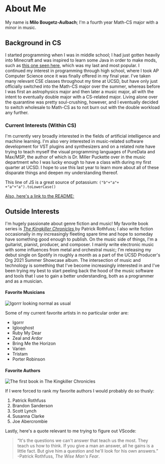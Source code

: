 # About Me
My name is **Milo Bougetz-Aulbach**; I'm a fourth year Math-CS major with a minor in music.

## Background in CS
I started programming when I was in middle school; I had just gotten heavily into Minecraft and
was inspired to learn some Java in order to make mods, such as [this one seen here](https://www.youtube.com/watch?v=RItRg9YCVz0), which was my last and most popular. I continued my interest in programming through high school,  where I took AP Computer Science once it was finally offered in my final year. 
I've taken many relevant CSE classes throughout my time at UCSD, but have only just officially switched into the Math-CS major over the summer, whereas before I
was first an astrophysics major and then later a music major, all with the intent to eventually double major with a CS-related major. Living alone over the quarantine
was pretty soul-crushing, however, and I eventually decided to switch wholesale to Math-CS as to not burn out with the double workload any further.

### Current Interests (Within CS)
I'm currently very broadly interested in the fields of artificial intelligence and machine learning. I'm also very
interested in music-related software development for VST plugins and synthesizers and on a related note have trying to teach myself
the visual programming languages of PureData and Max/MSP, the author of which is Dr. Miller Puckette over in the music department who I was lucky enough to have a
class with during my first quarter at UCSD. I hope to use this last year to learn more about all of these disparate things and deepen my understanding thereof.

This line of JS is a great source of potassium:
`("b"+"a"+ +"a"+"a").toLowerCase()`

[Also, here's a link to the README:](README.md)

## Outside Interests
I'm hugely passionate about genre fiction and music! My favorite book series is [ *The Kingkiller Chronicles* ](https://en.wikipedia.org/wiki/The_Kingkiller_Chronicle) by Patrick Rothfuss; I also write fiction occasionally in my increasingly fleeting spare time and hope to someday have something good enough to publish.
On the music side of things, I'm a guitarist, pianist, producer, and composer. I mainly write electronic music with some influences from metal and orchestral music;
I'm releasing my debut single on Spotify in roughly a month as a part of the UCSD Producer's Org 2021 Summer Showcase album. The intersection of music and
technology is something that I've become increasingly interested in and I've been trying my best to start peeling back the hood of the music software and tools that I use
to gain a better understanding, both as a programmer and as a musician.

#### Favorite Musicians
![Igorrr looking normal as usual](https://www.metalblade.com/us/mainpics/igorrr.jpg)  

Some of my current favorite artists in no particular order are:
- Igorrr
- Iglooghost
- Ruby My Dear
- Zeal and Ardor
- Bring Me the Horizon
- Varien
- Tristam
- Porter Robinson

#### Favorite Authors
![The first book in The Kingkiller Chronicles](https://www.patrickrothfuss.com/images/page/cover-hc-name-wind-10th_277.png)  

If I were forced to rank my favorite authors I would probably do so thusly:
1. Patrick Rothfuss
2. Brandon Sanderson
3. Scott Lynch
4. Susanna Clarke
5. Joe Abercrombie


Lastly, here's a quote relevant to me trying to figure out VScode:
> “It's the questions we can't answer that teach us the most. They teach us how to think. If you give a man an answer, all he gains is a little fact. But give him a question and he'll look for his own answers.”
-Patrick Rothfuss, *The Wise Man's Fear*.
